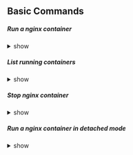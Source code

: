 ## Basic Commands

##### Run a nginx container

<details><summary>show</summary>
<p>

```bash
docker run nginx
```

</p>
</details>

##### List running containers

<details><summary>show</summary>
<p>

```bash
docker ps
```

</p>
</details>

##### Stop nginx container

<details><summary>show</summary>
<p>

```bash
docker stop <nginx container name|id>
```

</p>
</details>

##### Run a nginx container in detached mode

<details><summary>show</summary>
<p>

```bash
docker run -d nginx
```

</p>
</details>
